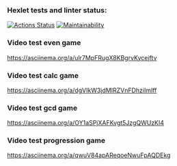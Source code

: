 ### Hexlet tests and linter status:
[![Actions Status](https://github.com/kiriIIV/java-project-61/actions/workflows/hexlet-check.yml/badge.svg)](https://github.com/kiriIIV/java-project-61/actions)
[![Maintainability](https://api.codeclimate.com/v1/badges/e23c59325b54b9bfc429/maintainability)](https://codeclimate.com/github/kiriIIV/java-project-61/maintainability)

### Video test even game
https://asciinema.org/a/ulr7MpFRugX8KBgrvKycejftv 

### Video test calc game
https://asciinema.org/a/dgVIkW3jdMIRZVnFDhziImIff

### Video test gcd game
https://asciinema.org/a/OY1aSPjXAFKvgt5JzgQWUzKI4

### Video test progression game
https://asciinema.org/a/qwuV84apAReqoeNwuFpAQDEkg
